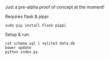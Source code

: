 Just a pre-alpha proof of concept at the moment!

Requires flask & pippi

    sudo pip install Flask pippi

Setup & run:

    cat schema.sql | sqlite3 data.db
    bower update
    python index.py

